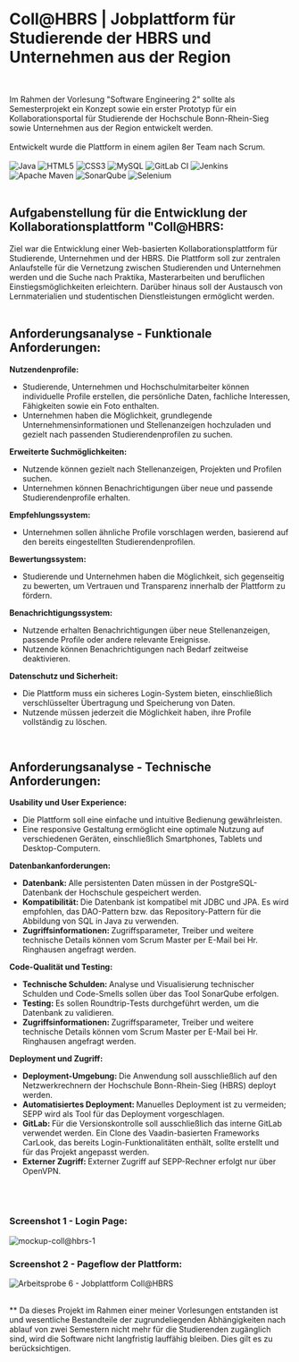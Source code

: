 # Coll@HBRS | Jobplattform für Studierende der HBRS und Unternehmen aus der Region

<br>

Im Rahmen der Vorlesung "Software Engineering 2" sollte als Semesterprojekt ein Konzept sowie ein erster Prototyp für ein Kollaborationsportal für Studierende der Hochschule Bonn-Rhein-Sieg sowie Unternehmen aus der Region entwickelt werden.
<br>
<br>
Entwickelt wurde die Plattform in einem agilen 8er Team nach Scrum.
<br>
<br>
![Java](https://img.shields.io/badge/java-%23ED8B00.svg?style=for-the-badge&logo=openjdk&logoColor=white)
![HTML5](https://img.shields.io/badge/html5-%23E34F26.svg?style=for-the-badge&logo=html5&logoColor=white)
![CSS3](https://img.shields.io/badge/css3-%231572B6.svg?style=for-the-badge&logo=css3&logoColor=white)
![MySQL](https://img.shields.io/badge/mysql-4479A1.svg?style=for-the-badge&logo=mysql&logoColor=white)
![GitLab CI](https://img.shields.io/badge/gitlab%20ci-%23181717.svg?style=for-the-badge&logo=gitlab&logoColor=white)
![Jenkins](https://img.shields.io/badge/jenkins-%232C5263.svg?style=for-the-badge&logo=jenkins&logoColor=white)
![Apache Maven](https://img.shields.io/badge/Apache%20Maven-C71A36?style=for-the-badge&logo=Apache%20Maven&logoColor=white)
![SonarQube](https://img.shields.io/badge/SonarQube-black?style=for-the-badge&logo=sonarqube&logoColor=4E9BCD)
![Selenium](https://img.shields.io/badge/-selenium-%43B02A?style=for-the-badge&logo=selenium&logoColor=white)
<br>
<br>
## Aufgabenstellung für die Entwicklung der Kollaborationsplattform "Coll@HBRS:
Ziel war die Entwicklung einer Web-basierten Kollaborationsplattform für Studierende, Unternehmen und der HBRS. Die Plattform soll zur zentralen Anlaufstelle für die Vernetzung zwischen Studierenden und Unternehmen werden und die Suche nach Praktika, Masterarbeiten und beruflichen Einstiegsmöglichkeiten erleichtern. Darüber hinaus soll der Austausch von Lernmaterialien und studentischen Dienstleistungen ermöglicht werden.
<br>
<br>
## Anforderungsanalyse - Funktionale Anforderungen:

<b> Nutzendenprofile: </b>
<br>
<ul>
<li> Studierende, Unternehmen und Hochschulmitarbeiter können individuelle Profile erstellen, die persönliche Daten, fachliche Interessen, Fähigkeiten sowie ein Foto enthalten. </li>
<li> Unternehmen haben die Möglichkeit, grundlegende Unternehmensinformationen und Stellenanzeigen hochzuladen und gezielt nach passenden Studierendenprofilen zu suchen. </li>
</ul>

<b> Erweiterte Suchmöglichkeiten: </b>
<br>
<ul>
 <li> Nutzende können gezielt nach Stellenanzeigen, Projekten und Profilen suchen. </li>
 <li> Unternehmen können Benachrichtigungen über neue und passende Studierendenprofile erhalten. </li>
</ul>

<b> Empfehlungssystem: </b>
<br>
<ul>
 <li> Unternehmen sollen ähnliche Profile vorschlagen werden, basierend auf den bereits eingestellten Studierendenprofilen. </li>
</ul>

<b> Bewertungssystem: </b>
<br>
<ul>
 <li> Studierende und Unternehmen haben die Möglichkeit, sich gegenseitig zu bewerten, um Vertrauen und Transparenz innerhalb der Plattform zu fördern. </li>
</ul>

<b> Benachrichtigungssystem: </b>
<br>
<ul>
 <li> Nutzende erhalten Benachrichtigungen über neue Stellenanzeigen, passende Profile oder andere relevante Ereignisse. </li>
 <li> Nutzende können Benachrichtigungen nach Bedarf zeitweise deaktivieren. </li>
</ul>

<b> Datenschutz und Sicherheit: </b>
<br>
<ul>
 <li> Die Plattform muss ein sicheres Login-System bieten, einschließlich verschlüsselter Übertragung und Speicherung von Daten. </li>
 <li> Nutzende müssen jederzeit die Möglichkeit haben, ihre Profile vollständig zu löschen. </li>
</ul>
<br>

## Anforderungsanalyse - Technische Anforderungen:

<b> Usability und User Experience: </b>
<br>
<ul>
 <li> Die Plattform soll eine einfache und intuitive Bedienung gewährleisten. </li>
 <li> Eine responsive Gestaltung ermöglicht eine optimale Nutzung auf verschiedenen Geräten, einschließlich Smartphones, Tablets und Desktop-Computern. </li>
</ul>

<b> Datenbankanforderungen: </b>
<br>
<ul>
  <li> <b> Datenbank: </b> Alle persistenten Daten müssen in der PostgreSQL-Datenbank der Hochschule gespeichert werden. </li>
  <li> <b> Kompatibilität: </b> Die Datenbank ist kompatibel mit JDBC und JPA. Es wird empfohlen, das DAO-Pattern bzw. das Repository-Pattern für die Abbildung von SQL in Java zu verwenden.</li>
  <li> <b> Zugriffsinformationen: </b> Zugriffsparameter, Treiber und weitere technische Details können vom Scrum Master per E-Mail bei Hr. Ringhausen angefragt werden. </li>
</ul>

<b> Code-Qualität und Testing: </b>
<br>
<ul>
  <li> <b> Technische Schulden: </b> Analyse und Visualisierung technischer Schulden und Code-Smells sollen über das Tool SonarQube erfolgen. </li>
  <li> <b> Testing: </b> Es sollen Roundtrip-Tests durchgeführt werden, um die Datenbank zu validieren. </li>
  <li> <b> Zugriffsinformationen: </b> Zugriffsparameter, Treiber und weitere technische Details können vom Scrum Master per E-Mail bei Hr. Ringhausen angefragt werden. </li>
</ul>

<b> Deployment und Zugriff: </b>
<br>
<ul>
  <li> <b> Deployment-Umgebung: </b> Die Anwendung soll ausschließlich auf den Netzwerkrechnern der Hochschule Bonn-Rhein-Sieg (HBRS) deployt werden. </li>
  <li> <b> Automatisiertes Deployment: </b> Manuelles Deployment ist zu vermeiden; SEPP wird als Tool für das Deployment vorgeschlagen. </li>
  <li> <b> GitLab: </b> Für die Versionskontrolle soll ausschließlich das interne GitLab verwendet werden. Ein Clone des Vaadin-basierten Frameworks CarLook, das bereits Login-Funktionalitäten enthält, sollte erstellt und für das Projekt angepasst werden. </li>
   <li> <b> Externer Zugriff: </b> Externer Zugriff auf SEPP-Rechner erfolgt nur über OpenVPN. </li>
</ul>
<br>
<br>

### Screenshot 1 - Login Page:

![mockup-coll@hbrs-1](https://github.com/user-attachments/assets/17738cbf-f39a-4589-9d68-25274f466416)

### Screenshot 2 - Pageflow der Plattform:

![Arbeitsprobe 6 - Jobplattform Coll@HBRS](https://github.com/user-attachments/assets/0e74ab3c-1184-4fea-9b01-d774919e5eef)

<br>
** Da dieses Projekt im Rahmen einer meiner Vorlesungen entstanden ist und wesentliche Bestandteile der zugrundeliegenden Abhängigkeiten nach ablauf von zwei Semestern nicht mehr für die Studierenden zugänglich sind, wird die Software nicht langfristig lauffähig bleiben. Dies gilt es zu berücksichtigen.
